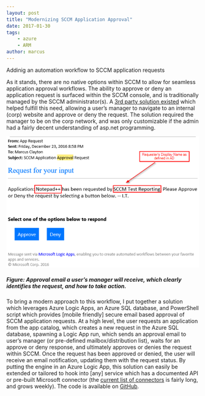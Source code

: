 ```yaml
---
layout: post
title: "Modernizing SCCM Application Approval"
date: 2017-01-30
tags:
    - azure
    - ARM
author: marcus
---
```


Addinig an automation workflow to SCCM application requests

As it stands, there are no native options within SCCM to allow for seamless application approval workflows. The ability to approve or deny an application request is surfaced within the SCCM console, and is traditionally managed by the SCCM administrator(s). A [3rd party solution existed](http://blog.coretech.dk/kea/coretech-application-e-mail-approval-tool/ "CoreTech") which helped fulfill this need, allowing a user’s manager to navigate to an internal (corp) website and approve or deny the request. The solution required the manager to be on the corp network, and was only customizable if the admin had a fairly decent understanding of asp.net programming.

![Azure VM Onboarding Experience](/assets/posts/2017-01-30-SCCM-App-Approval/01.png)
##### *Figure: Approval email a user’s manager will receive, which clearly identifies the request, and how to take action.*

To bring a modern approach to this workflow, I put together a solution which leverages Azure Logic Apps, an Azure SQL database, and PowerShell script which provides [mobile friendly] secure email based approval of SCCM application requests. At a high level, the user requests an application from the app catalog, which creates a new request in the Azure SQL database, spawning a Logic App run, which sends an approval email to user’s manager (or pre-defined mailbox/distribution list), waits for an approve or deny response, and ultimately approves or denies the request within SCCM. Once the request has been approved or denied, the user will receive an email notification, updating them with the request status. By putting the engine in an Azure Logic App, this solution can easily be extended or tailored to hook into [any] service which has a documented API or pre-built Microsoft connector (the [current list of connectors](
https://docs.microsoft.com/en-us/azure/connectors/apis-list "Logic App Connectors") is fairly long, and grows weekly). The code is available on [GitHub](https://github.com/marcusclayton/SCCM_App_Approval "Repo").